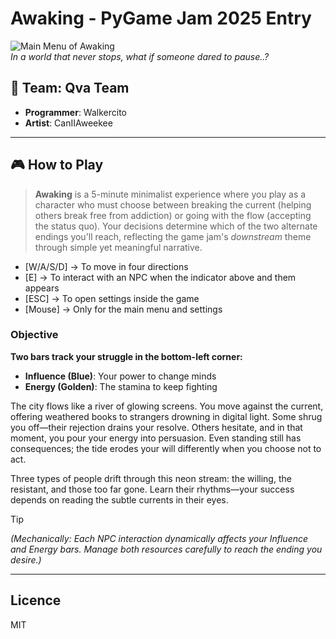 # Awaking - PyGame Jam 2025 Entry

![Main Menu of Awaking](https://not-yet.com)  
*In a world that never stops, what if someone dared to pause..?*

## 👥 Team: Qva Team
- **Programmer**: Walkercito  
- **Artist**: CanIIAweekee  

---
## 🎮 How to Play

> **Awaking** is a 5-minute minimalist experience where you play as a character who must choose between breaking the current (helping others break free from addiction) or going with the flow (accepting the status quo). Your decisions determine which of the two alternate endings you'll reach, reflecting the game jam's *downstream* theme through simple yet meaningful narrative.

- [W/A/S/D] -> To move in four directions
-    [E]    -> To interact with an NPC when the indicator above and them appears
-   [ESC]   -> To open settings inside the game
-   [Mouse] -> Only for the main menu and settings

### Objective  

**Two bars track your struggle in the bottom-left corner:**  
- **Influence (Blue)**: Your power to change minds  
- **Energy (Golden)**: The stamina to keep fighting  

The city flows like a river of glowing screens. You move against the current, offering weathered books to strangers drowning in digital light. Some shrug you off—their rejection drains your resolve. Others hesitate, and in that moment, you pour your energy into persuasion. Even standing still has consequences; the tide erodes your will differently when you choose not to act.  

Three types of people drift through this neon stream: the willing, the resistant, and those too far gone. Learn their rhythms—your success depends on reading the subtle currents in their eyes.  

> [!TIP]
> *(Mechanically: Each NPC interaction dynamically affects your Influence and Energy bars.
> Manage both resources carefully to reach the ending you desire.)*  

---

## Licence 
MIT

